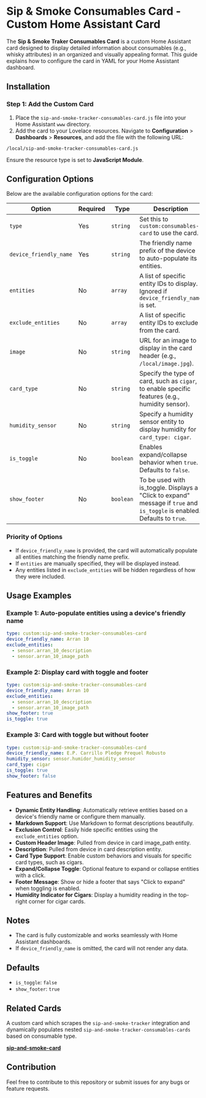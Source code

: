 # **Sip & Smoke Consumables Card - Custom Home Assistant Card**

The **Sip & Smoke Traker Consumables Card** is a custom Home Assistant card designed to display detailed information about consumables (e.g., whisky attributes) in an organized and visually appealing format. This guide explains how to configure the card in YAML for your Home Assistant dashboard.


## Installation

### Step 1: Add the Custom Card
1. Place the `sip-and-smoke-tracker-consumables-card.js` file into your Home Assistant `www` directory.
2. Add the card to your Lovelace resources. Navigate to **Configuration** > **Dashboards** > **Resources**, and add the file with the following URL:

`/local/sip-and-smoke-tracker-consumables-card.js`

Ensure the resource type is set to **JavaScript Module**.

## **Configuration Options**

Below are the available configuration options for the card:

| **Option**              | **Required** | **Type**         | **Description**                                                                 |
|-------------------------|--------------|------------------|---------------------------------------------------------------------------------|
| `type`                 | Yes          | `string`         | Set this to `custom:consumables-card` to use the card.                          |
| `device_friendly_name` | Yes          | `string`         | The friendly name prefix of the device to auto-populate its entities.          |
| `entities`             | No           | `array`          | A list of specific entity IDs to display. Ignored if `device_friendly_name` is set. |
| `exclude_entities`     | No           | `array`          | A list of specific entity IDs to exclude from the card.                        |
| `image`                | No           | `string`         | URL for an image to display in the card header (e.g., `/local/image.jpg`).     |
| `card_type`            | No           | `string`         | Specify the type of card, such as `cigar`, to enable specific features (e.g., humidity sensor). |
| `humidity_sensor`      | No           | `string`         | Specify a humidity sensor entity to display humidity for `card_type: cigar`.   |
| `is_toggle`            | No           | `boolean`        | Enables expand/collapse behavior when `true`. Defaults to `false`.             |
| `show_footer`          | No           | `boolean`        | To be used with is_toggle. Displays a "Click to expand" message if `true` and `is_toggle` is enabled. Defaults to `true`.

### **Priority of Options**

- If `device_friendly_name` is provided, the card will automatically populate all entities matching the friendly name prefix.
- If `entities` are manually specified, they will be displayed instead.
- Any entities listed in `exclude_entities` will be hidden regardless of how they were included.

## **Usage Examples**

### **Example 1: Auto-populate entities using a device's friendly name**
```yaml
type: custom:sip-and-smoke-tracker-consumables-card
device_friendly_name: Arran 10
exclude_entities:
  - sensor.arran_10_description
  - sensor.arran_10_image_path
```

### **Example 2: Display card with toggle and footer**
```yaml
type: custom:sip-and-smoke-tracker-consumables-card
device_friendly_name: Arran 10
exclude_entities:
  - sensor.arran_10_description
  - sensor.arran_10_image_path
show_footer: true
is_toggle: true
```

### **Example 3: Card with toggle but without footer**
```yaml
type: custom:sip-and-smoke-tracker-consumables-card
device_friendly_name: E.P. Carrillo Pledge Prequel Robusto
humidity_sensor: sensor.humidor_humidity_sensor
card_type: cigar
is_toggle: true
show_footer: false
```

## **Features and Benefits**

- **Dynamic Entity Handling**: Automatically retrieve entities based on a device's friendly name or configure them manually.
- **Markdown Support**: Use Markdown to format descriptions beautifully.
- **Exclusion Control**: Easily hide specific entities using the `exclude_entities` option.
- **Custom Header Image**: Pulled from device in card image_path entity.
- **Description**: Pulled from device in card description entity.
- **Card Type Support**: Enable custom behaviors and visuals for specific card types, such as cigars.
- **Expand/Collapse Toggle**: Optional feature to expand or collapse entities with a click.
- **Footer Message**: Show or hide a footer that says "Click to expand" when toggling is enabled.
- **Humidity Indicator for Cigars**: Display a humidity reading in the top-right corner for cigar cards.

## **Notes**

- The card is fully customizable and works seamlessly with Home Assistant dashboards.
- If `device_friendly_name` is omitted, the card will not render any data.

## **Defaults**
- `is_toggle`: `false`
- `show_footer`: `true`

## **Related Cards**
A custom card which scrapes the `sip-and-smoke-tracker` integration and dynamically populates nested `sip-and-smoke-tracker-consumables-cards` based on consumable type.

**[sip-and-smoke-card](https://gitea-rpiprd.zcznet.uk/gitchadmin/sip-and-smoke-card)**

## **Contribution**

Feel free to contribute to this repository or submit issues for any bugs or feature requests.


